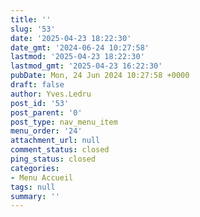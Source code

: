 ```yaml
---
title: ''
slug: '53'
date: '2025-04-23 18:22:30'
date_gmt: '2024-06-24 10:27:58'
lastmod: '2025-04-23 18:22:30'
lastmod_gmt: '2025-04-23 16:22:30'
pubDate: Mon, 24 Jun 2024 10:27:58 +0000
draft: false
author: Yves.Ledru
post_id: '53'
post_parent: '0'
post_type: nav_menu_item
menu_order: '24'
attachment_url: null
comment_status: closed
ping_status: closed
categories:
- Menu Accueil
tags: null
summary: ''
---
```



